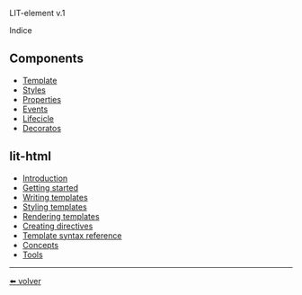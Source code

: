 LIT-element v.1

Indice

## Components

- [Template](https://github.com/VictorHugoAguilar/javascript-interview-questions-explained/blob/main/theory-lit-element/template/readme.md)
- [Styles](https://github.com/VictorHugoAguilar/javascript-interview-questions-explained/blob/main/theory-lit-element/styles/readme.md)
- [Properties](https://github.com/VictorHugoAguilar/javascript-interview-questions-explained/blob/main/theory-lit-element/properties/readme.md)
- [Events](https://github.com/VictorHugoAguilar/javascript-interview-questions-explained/blob/main/theory-lit-element/events/readme.md)
- [Lifecicle](https://github.com/VictorHugoAguilar/javascript-interview-questions-explained/blob/main/theory-lit-element/lifecicle/readme.md)
- [Decoratos](https://github.com/VictorHugoAguilar/javascript-interview-questions-explained/blob/main/theory-lit-element/decorators/readme.md)

## lit-html

- [Introduction](https://github.com/VictorHugoAguilar/javascript-interview-questions-explained/blob/main/theory-lit-element/lit-html/introduction/readme.md)
- [Getting started](https://github.com/VictorHugoAguilar/javascript-interview-questions-explained/blob/main/theory-lit-element/lit-html/getting-started/readme.md)
- [Writing templates](https://github.com/VictorHugoAguilar/javascript-interview-questions-explained/blob/main/theory-lit-element/lit-html/writing-templates/readme.md)
- [Styling templates](https://github.com/VictorHugoAguilar/javascript-interview-questions-explained/blob/main/theory-lit-element/lit-html/styling-templates/readme.md)
- [Rendering templates](https://github.com/VictorHugoAguilar/javascript-interview-questions-explained/blob/main/theory-lit-element/lit-html/rendering-templates/readme.md)
- [Creating directives](https://github.com/VictorHugoAguilar/javascript-interview-questions-explained/blob/main/theory-lit-element/lit-html/creating-directives/readme.md)
- [Template syntax reference](https://github.com/VictorHugoAguilar/javascript-interview-questions-explained/blob/main/theory-lit-element/lit-html/template-syntax-reference/readme.md)
- [Concepts](https://github.com/VictorHugoAguilar/javascript-interview-questions-explained/blob/main/theory-lit-element/lit-html/concepts/readme.md)
- [Tools](https://github.com/VictorHugoAguilar/javascript-interview-questions-explained/blob/main/theory-lit-element/lit-html/tools/readme.md)

---

[⬅️ volver](https://github.com/VictorHugoAguilar/javascript-interview-questions-explained/blob/main/readme.md)
